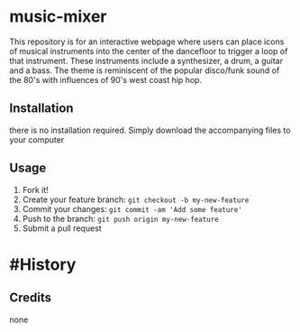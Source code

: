   # music-mixer
This repository is for an interactive webpage where users can place icons of musical instruments into the center of the dancefloor to trigger a loop of that instrument. These instruments include a synthesizer, a drum, a guitar and a bass. The theme is reminiscent of the popular disco/funk sound of the 80's with influences of 90's west coast hip hop.

## Installation
there is no installation required. Simply download the accompanying files to your computer

## Usage
1. Fork it!
2. Create your feature branch: `git checkout -b my-new-feature`
3. Commit your changes: `git commit -am 'Add some feature'`
4. Push to the branch: `git push origin my-new-feature`
5. Submit a pull request

# #History

## Credits
none